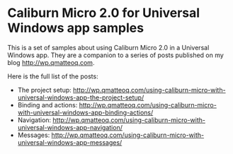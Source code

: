 Caliburn Micro 2.0 for Universal Windows app samples
===============================

This is a set of samples about using Caliburn Micro 2.0 in a Universal Windows app. They are a companion to a series of posts published on my blog http://wp.qmatteoq.com.

Here is the full list of the posts:

- The project setup: http://wp.qmatteoq.com/using-caliburn-micro-with-universal-windows-app-the-project-setup/
- Binding and actions: http://wp.qmatteoq.com/using-caliburn-micro-with-universal-windows-app-binding-actions/
- Navigation: http://wp.qmatteoq.com/using-caliburn-micro-with-universal-windows-app-navigation/
- Messages: http://wp.qmatteoq.com/using-caliburn-micro-with-universal-windows-app-messages/